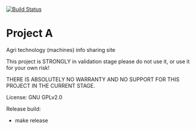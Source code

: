 [![Build Status](https://travis-ci.org/mezeipetister/project_a.svg?branch=master)](https://travis-ci.org/mezeipetister/project_a)

# Project A

Agri technology (machines) info sharing site

This project is STRONGLY in validation stage
please do not use it, or use it for your own risk!

THERE IS ABSOLUTELY NO WARRANTY AND NO SUPPORT
FOR THIS PROJECT IN THE CURRENT STAGE.

License: GNU GPLv2.0

Release build:

- make release